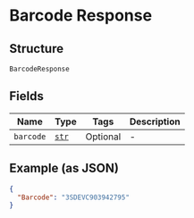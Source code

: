 
# Barcode Response

## Structure

`BarcodeResponse`

## Fields

| Name | Type | Tags | Description |
|  --- | --- | --- | --- |
| `barcode` | [`str`](../../doc/models/string-enum.md) | Optional | - |

## Example (as JSON)

```json
{
  "Barcode": "3SDEVC903942795"
}
```

